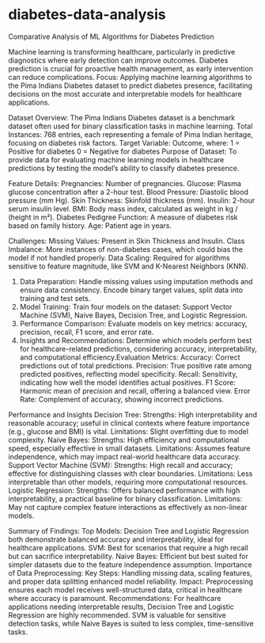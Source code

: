 # diabetes-data-analysis
Comparative Analysis of ML Algorithms for Diabetes Prediction

Machine learning is transforming healthcare, particularly in predictive diagnostics where early detection can improve outcomes.
Diabetes prediction is crucial for proactive health management, as early intervention can reduce complications.
Focus: Applying machine learning algorithms to the Pima Indians Diabetes dataset to predict diabetes presence, facilitating decisions on the most accurate and interpretable models for healthcare applications.


Dataset Overview:
The Pima Indians Diabetes dataset is a benchmark dataset often used for binary classification tasks in machine learning.
Total Instances: 768 entries, each representing a female of Pima Indian heritage, focusing on diabetes risk factors.
Target Variable: Outcome, where:
1 = Positive for diabetes
0 = Negative for diabetes
Purpose of Dataset: To provide data for evaluating machine learning models in healthcare predictions by testing the model’s ability to classify diabetes presence.

Feature Details:
Pregnancies: Number of pregnancies.
Glucose: Plasma glucose concentration after a 2-hour test.
Blood Pressure: Diastolic blood pressure (mm Hg).
Skin Thickness: Skinfold thickness (mm).
Insulin: 2-hour serum insulin level.
BMI: Body mass index, calculated as weight in kg / (height in m²).
Diabetes Pedigree Function: A measure of diabetes risk based on family history.
Age: Patient age in years.

Challenges:
Missing Values: Present in Skin Thickness and Insulin.
Class Imbalance: More instances of non-diabetes cases, which could bias the model if not handled properly.
Data Scaling: Required for algorithms sensitive to feature magnitude, like SVM and K-Nearest Neighbors (KNN).

1. Data Preparation:
Handle missing values using imputation methods and ensure data consistency.
Encode binary target values, split data into training and test sets.
2. Model Training:
Train four models on the dataset: Support Vector Machine (SVM), Naive Bayes, Decision Tree, and Logistic Regression.
3. Performance Comparison:
Evaluate models on key metrics: accuracy, precision, recall, F1 score, and error rate.
4. Insights and Recommendations:
Determine which models perform best for healthcare-related predictions, considering accuracy, interpretability, and computational efficiency.Evaluation Metrics:
Accuracy: Correct predictions out of total predictions.
Precision: True positive rate among predicted positives, reflecting model specificity.
Recall: Sensitivity, indicating how well the model identifies actual positives.
F1 Score: Harmonic mean of precision and recall, offering a balanced view.
Error Rate: Complement of accuracy, showing incorrect predictions.


Performance and Insights
Decision Tree:
Strengths: High interpretability and reasonable accuracy; useful in clinical contexts where feature importance (e.g., glucose and BMI) is vital.
Limitations: Slight overfitting due to model complexity.
Naive Bayes:
Strengths: High efficiency and computational speed, especially effective in small datasets.
Limitations: Assumes feature independence, which may impact real-world healthcare data accuracy.
Support Vector Machine (SVM):
Strengths: High recall and accuracy; effective for distinguishing classes with clear boundaries.
Limitations: Less interpretable than other models, requiring more computational resources.
Logistic Regression:
Strengths: Offers balanced performance with high interpretability, a practical baseline for binary classification.
Limitations: May not capture complex feature interactions as effectively as non-linear models.

Summary of Findings:
Top Models: Decision Tree and Logistic Regression both demonstrate balanced accuracy and interpretability, ideal for healthcare applications.
SVM: Best for scenarios that require a high recall but can sacrifice interpretability.
Naive Bayes: Efficient but best suited for simpler datasets due to the feature independence assumption.
Importance of Data Preprocessing:
Key Steps: Handling missing data, scaling features, and proper data splitting enhanced model reliability.
Impact: Preprocessing ensures each model receives well-structured data, critical in healthcare where accuracy is paramount.
Recommendations:
For healthcare applications needing interpretable results, Decision Tree and Logistic Regression are highly recommended.
SVM is valuable for sensitive detection tasks, while Naive Bayes is suited to less complex, time-sensitive tasks.

